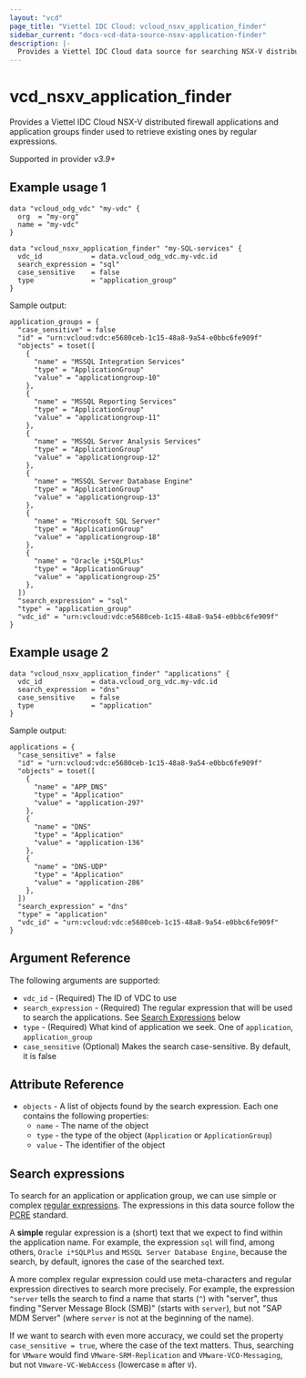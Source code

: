```yaml
---
layout: "vcd"
page_title: "Viettel IDC Cloud: vcloud_nsxv_application_finder"
sidebar_current: "docs-vcd-data-source-nsxv-application-finder"
description: |-
  Provides a Viettel IDC Cloud data source for searching NSX-V distributed firewall applications and application groups
---
```


# vcd\_nsxv\_application_finder

Provides a Viettel IDC Cloud NSX-V distributed firewall applications and application groups finder
used to retrieve existing ones by regular expressions.

Supported in provider *v3.9+*

## Example usage 1

```hcl
data "vcloud_odg_vdc" "my-vdc" {
  org  = "my-org"
  name = "my-vdc"
}

data "vcloud_nsxv_application_finder" "my-SQL-services" {
  vdc_id            = data.vcloud_odg_vdc.my-vdc.id
  search_expression = "sql"
  case_sensitive    = false
  type              = "application_group"
}
```

Sample output:

```
application_groups = {
  "case_sensitive" = false
  "id" = "urn:vcloud:vdc:e5680ceb-1c15-48a8-9a54-e0bbc6fe909f"
  "objects" = toset([
    {
      "name" = "MSSQL Integration Services"
      "type" = "ApplicationGroup"
      "value" = "applicationgroup-10"
    },
    {
      "name" = "MSSQL Reporting Services"
      "type" = "ApplicationGroup"
      "value" = "applicationgroup-11"
    },
    {
      "name" = "MSSQL Server Analysis Services"
      "type" = "ApplicationGroup"
      "value" = "applicationgroup-12"
    },
    {
      "name" = "MSSQL Server Database Engine"
      "type" = "ApplicationGroup"
      "value" = "applicationgroup-13"
    },
    {
      "name" = "Microsoft SQL Server"
      "type" = "ApplicationGroup"
      "value" = "applicationgroup-18"
    },
    {
      "name" = "Oracle i*SQLPlus"
      "type" = "ApplicationGroup"
      "value" = "applicationgroup-25"
    },
  ])
  "search_expression" = "sql"
  "type" = "application_group"
  "vdc_id" = "urn:vcloud:vdc:e5680ceb-1c15-48a8-9a54-e0bbc6fe909f"
}
```

## Example usage 2

```hcl
data "vcloud_nsxv_application_finder" "applications" {
  vdc_id            = data.vcloud_org_vdc.my-vdc.id
  search_expression = "dns"
  case_sensitive    = false
  type              = "application"
}
```

Sample output:

```
applications = {
  "case_sensitive" = false
  "id" = "urn:vcloud:vdc:e5680ceb-1c15-48a8-9a54-e0bbc6fe909f"
  "objects" = toset([
    {
      "name" = "APP_DNS"
      "type" = "Application"
      "value" = "application-297"
    },
    {
      "name" = "DNS"
      "type" = "Application"
      "value" = "application-136"
    },
    {
      "name" = "DNS-UDP"
      "type" = "Application"
      "value" = "application-286"
    },
  ])
  "search_expression" = "dns"
  "type" = "application"
  "vdc_id" = "urn:vcloud:vdc:e5680ceb-1c15-48a8-9a54-e0bbc6fe909f"
}
```

## Argument Reference

The following arguments are supported:

* `vdc_id` - (Required) The ID of VDC to use
* `search_expression` - (Required) The regular expression that will be used to search the applications. See [Search Expressions](#search-expressions) below
* `type` - (Required) What kind of application we seek. One of `application`, `application_group`
* `case_sensitive` (Optional) Makes the search case-sensitive. By default, it is false

## Attribute Reference

* `objects` - A list of objects found by the search expression. Each one contains the following properties:
  * `name` - The name of the object
  * `type` - the type of the object (`Application` or `ApplicationGroup`)
  * `value` - The identifier of the object


## Search expressions

To search for an application or application group, we can use simple or complex [regular expressions](https://en.wikipedia.org/wiki/Regular_expression).
The expressions in this data source follow the [PCRE](https://en.wikipedia.org/wiki/Perl_Compatible_Regular_Expressions) standard.

A **simple** regular expression is a (short) text that we expect to find within the application name. For example, the
expression `sql` will find, among others, `Oracle i*SQLPlus` and `MSSQL Server Database Engine`, because the search, by default,
ignores the case of the searched text.

A more complex regular expression could use meta-characters and regular expression directives to search more precisely.
For example, the expression `^server` tells the search to find a name that starts (`^`) with "server", thus finding
"Server Message Block (SMB)" (starts with `server`), but not  "SAP MDM Server" (where `server` is not at the beginning
of the name).

If we want to search with even more accuracy, we could set the property `case_sensitive = true`, where the case of the
text matters. Thus, searching for `VMware` would find `VMware-SRM-Replication` and `VMware-VCO-Messaging`, but not
`Vmware-VC-WebAccess` (lowercase `m` after `V`).